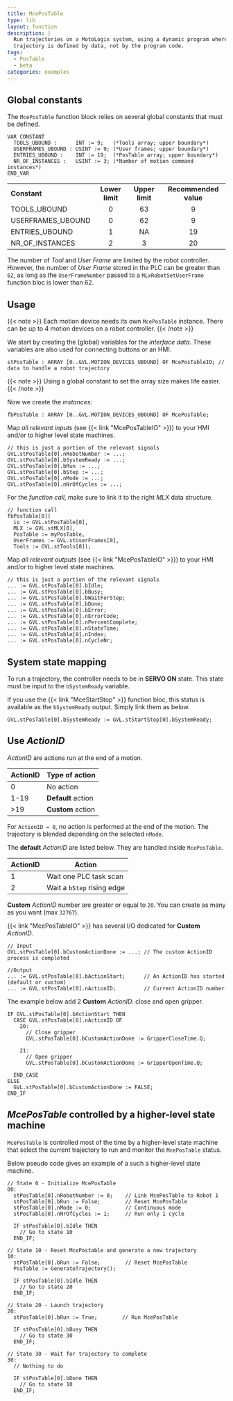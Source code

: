 ```yaml
---
title: McePosTable
type: lib
layout: function
description: |
  Run trajectories on a MotoLogix system, using a dynamic program where the 
  trajectory is defined by data, not by the program code.
tags: 
  - PosTable
  - beta
categories: examples
---
```


## Global constants

The `McePosTable` function block relies on several global constants that must
be defined.

```iecst
VAR CONSTANT
  TOOLS_UBOUND :      INT := 9;   (*Tools array; upper boundary*)
  USERFRAMES_UBOUND : USINT := 9; (*User frames; upper boundary*)
  ENTRIES_UBOUND :    INT := 19;  (*PosTable array; upper boundary*)
  NR_OF_INSTANCES :   USINT := 3; (*Number of motion command instances*)
END_VAR
```

|                   |                 |                 |                       |
| ----------------- | :-------------: | :-------------: | :-------------------: |
| **Constant**      | **Lower limit** | **Upper limit** | **Recommended value** |
| TOOLS_UBOUND      |        0        |       63        |           9           |
| USERFRAMES_UBOUND |        0        |       62        |           9           |
| ENTRIES_UBOUND    |        1        |       NA        |          19           |
| NR_OF_INSTANCES   |        2        |        3        |          20           |

The number of *Tool* and *User Frame* are limited by the robot controller.
However, the number of *User Frame* stored in the PLC can be greater than `62`,
as long as the `UserFrameNumber` passed to a `MLxRobotSetUserFrame` function bloc
is lower than 62.

## Usage

{{< note >}}
Each motion device needs its own `McePosTable` instance.
There can be up to 4 motion devices on a robot controller.
{{< /note >}}

We start by creating the (global) variables for the *interface data*.
These variables are also used for connecting buttons or an HMI.

```iecst
stPosTable : ARRAY [0..GVL.MOTION_DEVICES_UBOUND] OF McePosTableIO; // data to handle a robot trajectory
```

{{< note >}}
Using a global constant to set the array size makes life easier.
{{< /note >}}

Now we create the *instances*:

```iecst
fbPosTable : ARRAY [0..GVL.MOTION_DEVICES_UBOUND] OF McePosTable;
```

Map *all relevant inputs* (see {{< link "McePosTableIO" >}})
to your HMI and/or to higher level state machines.

```iecst
// this is just a portion of the relevant signals
GVL.stPosTable[0].nRobotNumber := ...;
GVL.stPosTable[0].bSystemReady := ...;
GVL.stPosTable[0].bRun := ...;
GVL.stPosTable[0].bStep := ...;
GVL.stPosTable[0].nMode := ...;
GVL.stPosTable[0].nNrOfCycles := ...;
```

For the *function call*, make sure to link it to the right *MLX* data structure.

```iecst
// function call
fbPosTable[0](
  io := GVL.stPosTable[0],
  MLX := GVL.stMLX[0],
  PosTable := myPosTable,
  UserFrames := GVL.stUserFrames[0],
  Tools := GVL.stTools[0]);
```

Map *all relevant outputs* (see {{< link "McePosTableIO" >}})
to your HMI and/or to higher level state machines.

```iecst
// this is just a portion of the relevant signals
... := GVL.stPosTable[0].bIdle;
... := GVL.stPosTable[0].bBusy;
... := GVL.stPosTable[0].bWaitForStep;
... := GVL.stPosTable[0].bDone;
... := GVL.stPosTable[0].bError;
... := GVL.stPosTable[0].nErrorCode;
... := GVL.stPosTable[0].nPercentComplete;
... := GVL.stPosTable[0].nStateTime;
... := GVL.stPosTable[0].nIndex;
... := GVL.stPosTable[0].nCycleNr;
```

## System state mapping

To run a trajectory, the controller needs to be in **SERVO ON** state.
This state must be input to the `bSystemReady` variable.

If you use the {{< link "MceStartStop" >}} function bloc, this status is available
as the `bSystemReady` output.
Simply link them as below.

```iecst
GVL.stPosTable[0].bSystemReady := GVL.stStartStop[0].bSystemReady;
```

## Use *ActionID*

*ActionID* are actions run at the end of a motion.

| ActionID | Type of action     |
| -------- | ------------------ |
| 0        | No action          |
| 1-19     | **Default** action |
| >19      | **Custom** action  |

For `ActionID = 0`, no action is performed at the end of the motion.
The trajectory is blended depending on the selected `nMode`.

The **default** *ActionID* are listed below.
They are handled inside `McePosTable`.

| ActionID | Action                     |
| -------- | -------------------------- |
| 1        | Wait one PLC task scan     |
| 2        | Wait a `bStep` rising edge |

**Custom** *ActionID* number are greater or equal to `20`.
You can create as many as you want (max `32767`).

{{< link "McePosTableIO" >}} has several I/O dedicated for **Custom** *ActionID*.

```iecst
// Input
GVL.stPosTable[0].bCustomActionDone := ...; // The custom ActionID process is completed

//Output
... := GVL.stPosTable[0].bActionStart;      // An ActionID has started (default or custom)
... := GVL.stPosTable[0].nActionID;         // Current ActionID number
```

The example below add 2 **Custom** *ActionID*: close and open gripper.

```iecst
IF GVL.stPosTable[0].bActionStart THEN
  CASE GVL.stPosTable[0].nActionID OF
    20:
      // Close gripper
      GVL.stPosTable[0].bCustomActionDone := GripperCloseTime.Q;
      
    21:
      // Open gripper
      GVL.stPosTable[0].bCustomActionDone := GripperOpenTime.Q;
      
  END_CASE
ELSE
  GVL.stPosTable[0].bCustomActionDone := FALSE;
END_IF
```

## *McePosTable* controlled by a higher-level state machine

`McePosTable` is controlled most of the time by a higher-level state machine
that select the current trajectory to run and monitor the `McePosTable` status.

Below pseudo code gives an example of a such a higher-level state machine.

```iecst
// State 0 - Initialize McePosTable
00:
  stPosTable[0].nRobotNumber := 0;    // Link McePosTable to Robot 1
  stPosTable[0].bRun := False;        // Reset McePosTable
  stPosTable[0].nMode := 0;           // Continuous mode
  stPosTable[0].nNrOfCycles := 1;     // Run only 1 cycle

  IF stPosTable[0].bIdle THEN
    // Go to state 10
  END_IF;

// State 10 - Reset McePostable and generate a new trajectory
10:
  stPosTable[0].bRun := False;        // Reset McePosTable
  PosTable := GenerateTrajectory();

  IF stPosTable[0].bIdle THEN
    // Go to state 20
  END_IF;

// State 20 - Launch trajectory
20:
  stPosTable[0].bRun := True;        // Run McePosTable

  IF stPosTable[0].bBusy THEN
    // Go to state 30
  END_IF;

// State 30 - Wait for trajectory to complete
30:
  // Nothing to do

  IF stPosTable[0].bDone THEN
    // Go to state 10
  END_IF;
```
